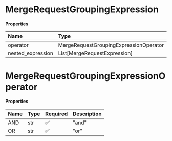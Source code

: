 # MergeRequestGroupingExpression

**Properties**

| Name              | Type                                   | Required | Description |
| :---------------- | :------------------------------------- | :------- | :---------- |
| operator          | MergeRequestGroupingExpressionOperator | ✅       |             |
| nested_expression | List[MergeRequestExpression]           | ❌       |             |

# MergeRequestGroupingExpressionOperator

**Properties**

| Name | Type | Required | Description |
| :--- | :--- | :------- | :---------- |
| AND  | str  | ✅       | "and"       |
| OR   | str  | ✅       | "or"        |

